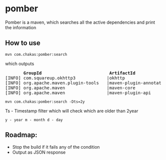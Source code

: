# pomber
Pomber is a maven, which searches all the active dependencies and print the information

## How to use

`mvn com.chakas:pomber:search`

which outputs

<pre>
       <b>GroupId</b>                          <b>ArtifactId</b>                                <b>Version</b>         <b>Timestamp</b>
[INFO] com.squareup.okhttp3            |okhttp                                   |4.4.0          |2020-02-17 23:43:49.0
[INFO] org.apache.maven.plugin-tools   |maven-plugin-annotations                 |3.6.0          |2018-10-29 01:45:33.0
[INFO] org.apache.maven                |maven-core                               |3.6.3          |2019-11-19 20:33:57.0
[INFO] org.apache.maven                |maven-plugin-api                         |3.6.3          |2019-11-19 20:30:03.0
</pre>    


`mvn com.chakas:pomber:search -Dts=2y`

Ts - Timestamp filter which will check which are older than 2year

`
 y - year
 m - month
 d - day
`


## Roadmap:
- Stop the build if it fails any of the condition
- Output as JSON response
